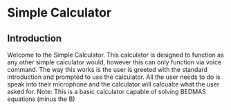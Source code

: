 # Simple Calculator

## Introduction

Welcome to the Simple Calculator. This calculator is designed to function as any other simple calculator would, however this can only function via voice command. The way this works is the user is greeted with the standard introduction and prompted to use the calculator. All the user needs to do is speak into their microphone and the calculator will calcualte what the user asked for. Note: This is a basic calculator capable of solving BEDMAS equations (minus the B)
